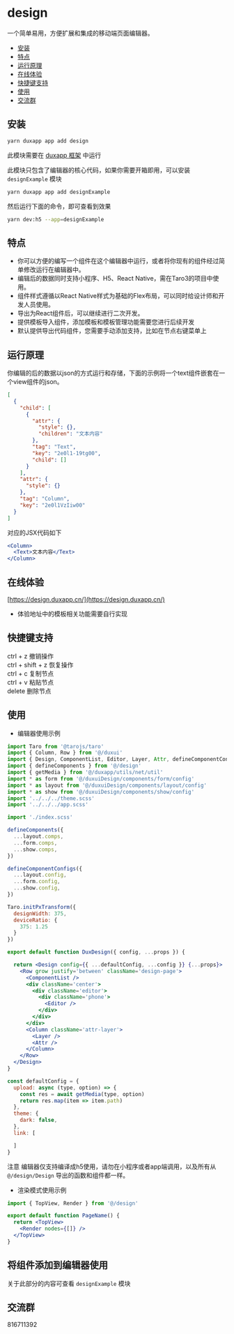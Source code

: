 # design

一个简单易用，方便扩展和集成的移动端页面编辑器。  
* [安装](#install)
* [特点](#feature)
* [运行原理](#principle)
* [在线体验](#example)
* [快捷键支持](#hot-key)
* [使用](#use)
* [交流群](#group)

## <a name='install'></a>安装

```bash
yarn duxapp app add design
```
此模块需要在 [duxapp 框架](https://duxapp.cn) 中运行

此模块只包含了编辑器的核心代码，如果你需要开箱即用，可以安装 `designExample` 模块

```bash
yarn duxapp app add designExample
```

然后运行下面的命令，即可查看到效果
```bash
yarn dev:h5 --app=designExample
```

## <a name='feature'></a>特点

- 你可以方便的编写一个组件在这个编辑器中运行，或者将你现有的组件经过简单修改运行在编辑器中。
- 编辑后的数据同时支持小程序、H5、React Native，需在Taro3的项目中使用。
- 组件样式遵循以React Native样式为基础的Flex布局，可以同时给设计师和开发人员使用。
- 导出为React组件后，可以继续进行二次开发。
- 提供模板导入组件，添加模板和模板管理功能需要您进行后续开发
- 默认提供导出代码组件，您需要手动添加支持，比如在节点右键菜单上

## <a name='principle'></a>运行原理

你编辑的后的数据以json的方式运行和存储，下面的示例将一个text组件嵌套在一个view组件的json。
```json
[
  {
    "child": [
      {
        "attr": {
          "style": {},
          "children": "文本内容"
        },
        "tag": "Text",
        "key": "2e0l1-19tg00",
        "child": []
      }
    ],
    "attr": {
      "style": {}
    },
    "tag": "Column",
    "key": "2e0l1VzIiw00"
  }
]
```
对应的JSX代码如下
```jsx
<Column>
  <Text>文本内容</Text>
</Column>
```

## <a name='example'></a>在线体验

[https://design.duxapp.cn/](https://design.duxapp.cn/)

- 体验地址中的模板相关功能需要自行实现

## <a name='hot-key'></a>快捷键支持

ctrl + z 撤销操作  
ctrl + shift + z 恢复操作  
ctrl + c 复制节点  
ctrl + v 粘贴节点  
delete 删除节点

## <a name='use'></a>使用

- 编辑器使用示例

```jsx
import Taro from '@tarojs/taro'
import { Column, Row } from '@/duxui'
import { Design, ComponentList, Editor, Layer, Attr, defineComponentConfigs } from '@/design/Design'
import { defineComponents } from '@/design'
import { getMedia } from '@/duxapp/utils/net/util'
import * as form from '@/duxuiDesign/components/form/config'
import * as layout from '@/duxuiDesign/components/layout/config'
import * as show from '@/duxuiDesign/components/show/config'
import '../../../theme.scss'
import '../../../app.scss'

import './index.scss'

defineComponents({
  ...layout.comps,
  ...form.comps,
  ...show.comps,
})

defineComponentConfigs({
  ...layout.config,
  ...form.config,
  ...show.config,
})

Taro.initPxTransform({
  designWidth: 375,
  deviceRatio: {
    375: 1.25
  }
})

export default function DuxDesign({ config, ...props }) {

  return <Design config={{ ...defaultConfig, ...config }} {...props}>
    <Row grow justify='between' className='design-page'>
      <ComponentList />
      <div className='center'>
        <div className='editor'>
          <div className='phone'>
            <Editor />
          </div>
        </div>
      </div>
      <Column className='attr-layer'>
        <Layer />
        <Attr />
      </Column>
    </Row>
  </Design>
}

const defaultConfig = {
  upload: async (type, option) => {
    const res = await getMedia(type, option)
    return res.map(item => item.path)
  },
  theme: {
    dark: false,
  },
  link: [

  ]
}

```
  
注意 编辑器仅支持编译成h5使用，请勿在小程序或者app端调用，以及所有从 `@/design/Design` 导出的函数和组件都一样。

- 渲染模式使用示例

```jsx
import { TopView, Render } from '@/design'

export default function PageName() {
  return <TopView>
    <Render nodes={[]} />
  </TopView>
}
```

## 将组件添加到编辑器使用

关于此部分的内容可查看 `designExample` 模块 

## <a name='group'></a>交流群

816711392
